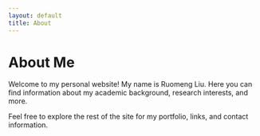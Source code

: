 ```yaml
---
layout: default
title: About
---
```


# About Me

Welcome to my personal website! My name is Ruomeng Liu. Here you can find information about my academic background, research interests, and more.

Feel free to explore the rest of the site for my portfolio, links, and contact information. 